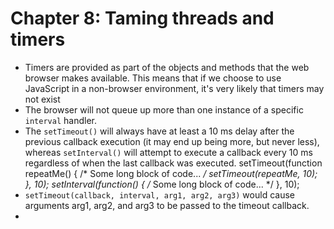 # Chapter 8: Taming threads and timers
* Timers are provided as part of the objects and methods that the web browser makes available. This means that if we choose to use JavaScript in a non-browser environment, it's very likely that timers may not exist
* The browser will not queue up more than one instance of a specific `interval` handler.
* The `setTimeout()` will always have at least a 10 ms delay after the previous callback execution (it may end up being more, but never less), whereas `setInterval()` will attempt to execute a callback every 10 ms regardless of when the last callback was executed.
      setTimeout(function repeatMe() {
        /* Some long block of code... */
        setTimeout(repeatMe, 10);
      }, 10);
      setInterval(function() {
        /* Some long block of code... */
      }, 10);
* `setTimeout(callback, interval, arg1, arg2, arg3)` would cause arguments arg1, arg2, and arg3 to be passed to the timeout callback.
* 
